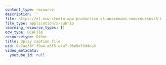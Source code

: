 ```yaml
---
content_type: resource
description: ''
file: https://ol-ocw-studio-app-production.s3.amazonaws.com/courses/3-091-introduction-to-solid-state-chemistry-fall-2018/8a7aa38ff9a4a5f5e4a796e0af3d4ca8_4EcVts56MCU.srt
file_type: application/x-subrip
learning_resource_types: []
ocw_type: OCWFile
resourcetype: Other
title: 3play caption file
uid: 8a7aa38f-f9a4-a5f5-e4a7-96e0af3d4ca8
video_metadata:
  youtube_id: null
---
```

